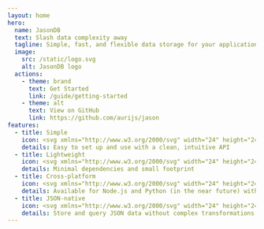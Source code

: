 ```yaml
---
layout: home
hero:
  name: JasonDB
  text: Slash data complexity away
  tagline: Simple, fast, and flexible data storage for your applications
  image:
    src: /static/logo.svg
    alt: JasonDB logo
  actions:
    - theme: brand
      text: Get Started
      link: /guide/getting-started
    - theme: alt
      text: View on GitHub
      link: https://github.com/aurijs/jason
features:
  - title: Simple
    icon: <svg xmlns="http://www.w3.org/2000/svg" width="24" height="24" viewBox="0 0 24 24"><path fill="currentColor" d="M20 13.09V7c0-2.21-3.58-4-8-4S4 4.79 4 7v10c0 2.21 3.59 4 8 4c.46 0 .9 0 1.33-.06A6 6 0 0 1 13 19v-.05c-.32.05-.65.05-1 .05c-3.87 0-6-1.5-6-2v-2.23c1.61.78 3.72 1.23 6 1.23c.65 0 1.27-.04 1.88-.11A5.99 5.99 0 0 1 19 13c.34 0 .67.04 1 .09m-2-.64c-1.3.95-3.58 1.55-6 1.55s-4.7-.6-6-1.55V9.64c1.47.83 3.61 1.36 6 1.36s4.53-.53 6-1.36zM12 9C8.13 9 6 7.5 6 7s2.13-2 6-2s6 1.5 6 2s-2.13 2-6 2m10.5 8.25L17.75 22L15 19l1.16-1.16l1.59 1.59l3.59-3.59z"/></svg>
    details: Easy to set up and use with a clean, intuitive API
  - title: Lightweight
    icon: <svg xmlns="http://www.w3.org/2000/svg" width="24" height="24" viewBox="0 0 24 24"><path fill="currentColor" d="M12 3a4 4 0 0 1 4 4c0 .73-.19 1.41-.54 2H18c.95 0 1.75.67 1.95 1.56C21.96 18.57 22 18.78 22 19a2 2 0 0 1-2 2H4a2 2 0 0 1-2-2c0-.22.04-.43 2.05-8.44C4.25 9.67 5.05 9 6 9h2.54A3.9 3.9 0 0 1 8 7a4 4 0 0 1 4-4m0 2a2 2 0 0 0-2 2a2 2 0 0 0 2 2a2 2 0 0 0 2-2a2 2 0 0 0-2-2"/></svg>
    details: Minimal dependencies and small footprint
  - title: Cross-platform
    icon: <svg xmlns="http://www.w3.org/2000/svg" width="24" height="24" viewBox="0 0 24 24"><path fill="currentColor" d="M20 19V7H4v12zm0-16a2 2 0 0 1 2 2v14a2 2 0 0 1-2 2H4a2 2 0 0 1-2-2V5a2 2 0 0 1 2-2zm-7 14v-2h5v2zm-3.42-4L5.57 9H8.4l3.3 3.3c.39.39.39 1.03 0 1.42L8.42 17H5.59z"/></svg>
    details: Available for Node.js and Python (in the near future) with consistent APIs
  - title: JSON-native
    icon: <svg xmlns="http://www.w3.org/2000/svg" width="24" height="24" viewBox="0 0 24 24"><path fill="currentColor" d="M5 3h2v2H5v5a2 2 0 0 1-2 2a2 2 0 0 1 2 2v5h2v2H5c-1.07-.27-2-.9-2-2v-4a2 2 0 0 0-2-2H0v-2h1a2 2 0 0 0 2-2V5a2 2 0 0 1 2-2m14 0a2 2 0 0 1 2 2v4a2 2 0 0 0 2 2h1v2h-1a2 2 0 0 0-2 2v4a2 2 0 0 1-2 2h-2v-2h2v-5a2 2 0 0 1 2-2a2 2 0 0 1-2-2V5h-2V3zm-7 12a1 1 0 0 1 1 1a1 1 0 0 1-1 1a1 1 0 0 1-1-1a1 1 0 0 1 1-1m-4 0a1 1 0 0 1 1 1a1 1 0 0 1-1 1a1 1 0 0 1-1-1a1 1 0 0 1 1-1m8 0a1 1 0 0 1 1 1a1 1 0 0 1-1 1a1 1 0 0 1-1-1a1 1 0 0 1 1-1"/></svg>
    details: Store and query JSON data without complex transformations
---
```

